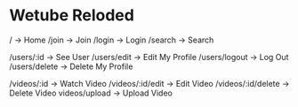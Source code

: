 # Wetube Reloded

/ -> Home
/join -> Join
/login -> Login
/search -> Search

/users/:id -> See User
/users/edit -> Edit My Profile
/users/logout -> Log Out
/users/delete -> Delete My Profile

/videos/:id -> Watch Video
/videos/:id/edit -> Edit Video
/videos/:id/delete -> Delete Video
videos/upload -> Upload Video

